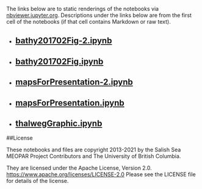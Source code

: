 The links below are to static renderings of the notebooks via
[nbviewer.jupyter.org](https://nbviewer.jupyter.org/).
Descriptions under the links below are from the first cell of the notebooks
(if that cell contains Markdown or raw text).

* ## [bathy201702Fig-2.ipynb](https://nbviewer.jupyter.org/github/SalishSeaCast/analysis-elise-2/blob/master/notebooks/graphics/bathy201702Fig-2.ipynb)  
    
* ## [bathy201702Fig.ipynb](https://nbviewer.jupyter.org/github/SalishSeaCast/analysis-elise-2/blob/master/notebooks/graphics/bathy201702Fig.ipynb)  
    
* ## [mapsForPresentation-2.ipynb](https://nbviewer.jupyter.org/github/SalishSeaCast/analysis-elise-2/blob/master/notebooks/graphics/mapsForPresentation-2.ipynb)  
    
* ## [mapsForPresentation.ipynb](https://nbviewer.jupyter.org/github/SalishSeaCast/analysis-elise-2/blob/master/notebooks/graphics/mapsForPresentation.ipynb)  
    
* ## [thalwegGraphic.ipynb](https://nbviewer.jupyter.org/github/SalishSeaCast/analysis-elise-2/blob/master/notebooks/graphics/thalwegGraphic.ipynb)  
    

##License

These notebooks and files are copyright 2013-2021
by the Salish Sea MEOPAR Project Contributors
and The University of British Columbia.

They are licensed under the Apache License, Version 2.0.
https://www.apache.org/licenses/LICENSE-2.0
Please see the LICENSE file for details of the license.
